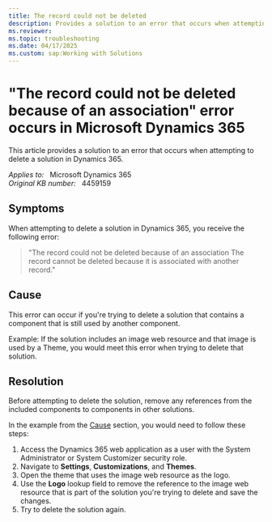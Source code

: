 ```yaml
---
title: The record could not be deleted
description: Provides a solution to an error that occurs when attempting to delete a solution in Dynamics 365.
ms.reviewer: 
ms.topic: troubleshooting
ms.date: 04/17/2025
ms.custom: sap:Working with Solutions
---
```

# "The record could not be deleted because of an association" error occurs in Microsoft Dynamics 365

This article provides a solution to an error that occurs when attempting to delete a solution in Dynamics 365.

_Applies to:_ &nbsp; Microsoft Dynamics 365  
_Original KB number:_ &nbsp; 4459159

## Symptoms

When attempting to delete a solution in Dynamics 365, you receive the following error:

> "The record could not be deleted because of an association
The record cannot be deleted because it is associated with another record."

## Cause

This error can occur if you're trying to delete a solution that contains a component that is still used by another component.

Example: If the solution includes an image web resource and that image is used by a Theme, you would meet this error when trying to delete that solution.

## Resolution

Before attempting to delete the solution, remove any references from the included components to components in other solutions.

In the example from the [Cause](#cause) section, you would need to follow these steps:

1. Access the Dynamics 365 web application as a user with the System Administrator or System Customizer security role.
2. Navigate to **Settings**, **Customizations**, and **Themes**.
3. Open the theme that uses the image web resource as the logo.
4. Use the **Logo** lookup field to remove the reference to the image web resource that is part of the solution you're trying to delete and save the changes.
5. Try to delete the solution again.
